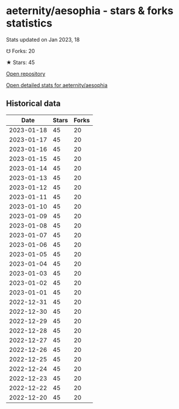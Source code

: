 # aeternity/aesophia - stars & forks statistics

Stats updated on Jan 2023, 18

☋ Forks: 20

★ Stars: 45

[Open repository](https://github.com/aeternity/aesophia)

[Open detailed stats for aeternity/aesophia](https://reviewgithub.com/rep/aeternity/aesophia)

## Historical data
| Date | Stars | Forks |
|------|-------|-------|
| 2023-01-18 | 45 | 20 | 
| 2023-01-17 | 45 | 20 | 
| 2023-01-16 | 45 | 20 | 
| 2023-01-15 | 45 | 20 | 
| 2023-01-14 | 45 | 20 | 
| 2023-01-13 | 45 | 20 | 
| 2023-01-12 | 45 | 20 | 
| 2023-01-11 | 45 | 20 | 
| 2023-01-10 | 45 | 20 | 
| 2023-01-09 | 45 | 20 | 
| 2023-01-08 | 45 | 20 | 
| 2023-01-07 | 45 | 20 | 
| 2023-01-06 | 45 | 20 | 
| 2023-01-05 | 45 | 20 | 
| 2023-01-04 | 45 | 20 | 
| 2023-01-03 | 45 | 20 | 
| 2023-01-02 | 45 | 20 | 
| 2023-01-01 | 45 | 20 | 
| 2022-12-31 | 45 | 20 | 
| 2022-12-30 | 45 | 20 | 
| 2022-12-29 | 45 | 20 | 
| 2022-12-28 | 45 | 20 | 
| 2022-12-27 | 45 | 20 | 
| 2022-12-26 | 45 | 20 | 
| 2022-12-25 | 45 | 20 | 
| 2022-12-24 | 45 | 20 | 
| 2022-12-23 | 45 | 20 | 
| 2022-12-22 | 45 | 20 | 
| 2022-12-20 | 45 | 20 | 

